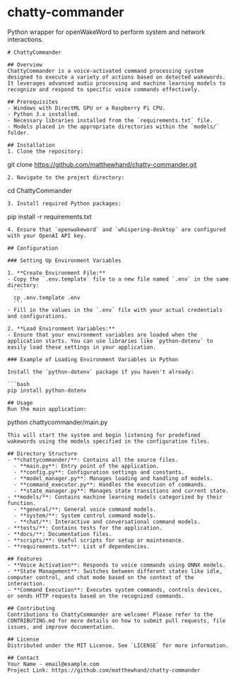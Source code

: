 # chatty-commander
Python wrapper for openWakeWord to perform system and network interactions.

```
# ChattyCommander

## Overview
ChattyCommander is a voice-activated command processing system designed to execute a variety of actions based on detected wakewords. It leverages advanced audio processing and machine learning models to recognize and respond to specific voice commands effectively.

## Prerequisites
- Windows with DirectML GPU or a Raspberry Pi CPU.
- Python 3.x installed.
- Necessary libraries installed from the `requirements.txt` file.
- Models placed in the appropriate directories within the `models/` folder.

## Installation
1. Clone the repository:
   ```
   git clone https://github.com/matthewhand/chatty-commander.git
   ```
2. Navigate to the project directory:
   ```
   cd ChattyCommander
   ```
3. Install required Python packages:
   ```
   pip install -r requirements.txt
   ```
4. Ensure that `openwakeword` and `whispering-desktop` are configured with your OpenAI API key.

## Configuration

### Setting Up Environment Variables

1. **Create Environment File:**
   - Copy the `.env.template` file to a new file named `.env` in the same directory:
     ```
     cp .env.template .env
     ```
   - Fill in the values in the `.env` file with your actual credentials and configurations.

2. **Load Environment Variables:**
   - Ensure that your environment variables are loaded when the application starts. You can use libraries like `python-dotenv` to easily load these settings in your application.

### Example of Loading Environment Variables in Python

Install the `python-dotenv` package if you haven't already:

```bash
pip install python-dotenv

## Usage
Run the main application:
```
python chattycommander/main.py
```
This will start the system and begin listening for predefined wakewords using the models specified in the configuration files.

## Directory Structure
- **chattycommander/**: Contains all the source files.
  - **main.py**: Entry point of the application.
  - **config.py**: Configuration settings and constants.
  - **model_manager.py**: Manages loading and handling of models.
  - **command_executor.py**: Handles the execution of commands.
  - **state_manager.py**: Manages state transitions and current state.
- **models/**: Contains machine learning models categorized by their function.
  - **general/**: General voice command models.
  - **system/**: System control command models.
  - **chat/**: Interactive and conversational command models.
- **tests/**: Contains tests for the application.
- **docs/**: Documentation files.
- **scripts/**: Useful scripts for setup or maintenance.
- **requirements.txt**: List of dependencies.

## Features
- **Voice Activation**: Responds to voice commands using ONNX models.
- **State Management**: Switches between different states like idle, computer control, and chat mode based on the context of the interaction.
- **Command Execution**: Executes system commands, controls devices, or sends HTTP requests based on the recognized commands.

## Contributing
Contributions to ChattyCommander are welcome! Please refer to the CONTRIBUTING.md for more details on how to submit pull requests, file issues, and improve documentation.

## License
Distributed under the MIT License. See `LICENSE` for more information.

## Contact
Your Name - email@example.com
Project Link: https://github.com/matthewhand/chatty-commander
```
